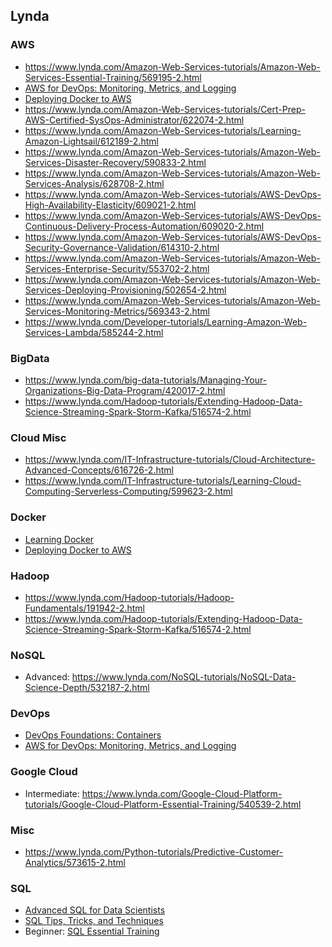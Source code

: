 
## Lynda

### AWS
* https://www.lynda.com/Amazon-Web-Services-tutorials/Amazon-Web-Services-Essential-Training/569195-2.html
* [AWS for DevOps: Monitoring, Metrics, and Logging](https://www.lynda.com/IT-Infrastructure-tutorials/Welcome/578084/612907-4.html)
* [Deploying Docker to AWS](https://www.lynda.com/Docker-tutorials/Deploying-Docker-AWS/606069-2.html)
* https://www.lynda.com/Amazon-Web-Services-tutorials/Cert-Prep-AWS-Certified-SysOps-Administrator/622074-2.html
* https://www.lynda.com/Amazon-Web-Services-tutorials/Learning-Amazon-Lightsail/612189-2.html
* https://www.lynda.com/Amazon-Web-Services-tutorials/Amazon-Web-Services-Disaster-Recovery/590833-2.html
* https://www.lynda.com/Amazon-Web-Services-tutorials/Amazon-Web-Services-Analysis/628708-2.html
* https://www.lynda.com/Amazon-Web-Services-tutorials/AWS-DevOps-High-Availability-Elasticity/609021-2.html
* https://www.lynda.com/Amazon-Web-Services-tutorials/AWS-DevOps-Continuous-Delivery-Process-Automation/609020-2.html
* https://www.lynda.com/Amazon-Web-Services-tutorials/AWS-DevOps-Security-Governance-Validation/614310-2.html
* https://www.lynda.com/Amazon-Web-Services-tutorials/Amazon-Web-Services-Enterprise-Security/553702-2.html
* https://www.lynda.com/Amazon-Web-Services-tutorials/Amazon-Web-Services-Deploying-Provisioning/502654-2.html
* https://www.lynda.com/Amazon-Web-Services-tutorials/Amazon-Web-Services-Monitoring-Metrics/569343-2.html
* https://www.lynda.com/Developer-tutorials/Learning-Amazon-Web-Services-Lambda/585244-2.html

### BigData
* https://www.lynda.com/big-data-tutorials/Managing-Your-Organizations-Big-Data-Program/420017-2.html
* https://www.lynda.com/Hadoop-tutorials/Extending-Hadoop-Data-Science-Streaming-Spark-Storm-Kafka/516574-2.html

### Cloud Misc
* https://www.lynda.com/IT-Infrastructure-tutorials/Cloud-Architecture-Advanced-Concepts/616726-2.html
* https://www.lynda.com/IT-Infrastructure-tutorials/Learning-Cloud-Computing-Serverless-Computing/599623-2.html

### Docker
* [Learning Docker](https://www.lynda.com/Docker-tutorials/Learning-Docker/485649-2.html)
* [Deploying Docker to AWS](https://www.lynda.com/Docker-tutorials/Deploying-Docker-AWS/606069-2.html)

### Hadoop
* https://www.lynda.com/Hadoop-tutorials/Hadoop-Fundamentals/191942-2.html
* https://www.lynda.com/Hadoop-tutorials/Extending-Hadoop-Data-Science-Streaming-Spark-Storm-Kafka/516574-2.html

### NoSQL
* Advanced: https://www.lynda.com/NoSQL-tutorials/NoSQL-Data-Science-Depth/532187-2.html

### DevOps
* [DevOps Foundations: Containers](https://www.lynda.com/IT-Infrastructure-tutorials/DevOps-Foundations-Containers/548714-2.html)
* [AWS for DevOps: Monitoring, Metrics, and Logging](https://www.lynda.com/IT-Infrastructure-tutorials/Welcome/578084/612907-4.html)

### Google Cloud
* Intermediate: https://www.lynda.com/Google-Cloud-Platform-tutorials/Google-Cloud-Platform-Essential-Training/540539-2.html

### Misc
* https://www.lynda.com/Python-tutorials/Predictive-Customer-Analytics/573615-2.html


### SQL
* [Advanced SQL for Data Scientists](https://www.lynda.com/SQL-tutorials/Welcome/559183/616068-4.html)
* [SQL Tips, Tricks, and Techniques](https://www.lynda.com/SQL-tutorials/SQL-Tips-Tricks-Data-Science/558576-2.html)
* Beginner: [SQL Essential Training](https://www.lynda.com/SQL-tutorials/SQL-Essential-Training/139988-2.html)
